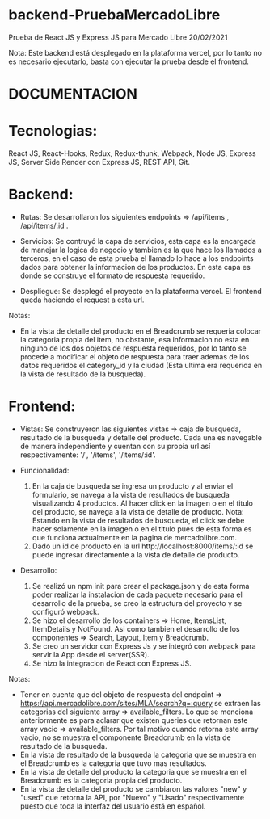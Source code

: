 # backend-PruebaMercadoLibre

Prueba de React JS y Express JS para Mercado Libre 20/02/2021

Nota: Este backend está desplegado en la plataforma vercel, por lo tanto no es necesario ejecutarlo, basta con ejecutar la prueba desde el frontend.


# DOCUMENTACION


# Tecnologias: 
React JS, React-Hooks, Redux, Redux-thunk, Webpack, Node JS, Express JS, Server Side Render con Express JS, REST API, Git.


# Backend:

- Rutas: Se desarrollaron los siguientes endpoints =>  /api/items  ,  /api/items/:id .

- Servicios: Se contruyó la capa de servicios, esta capa es la encargada de manejar la logica de negocio y tambien es la que hace los llamados a terceros, en el caso de esta prueba el llamado lo hace a los endpoints dados para obtener la informacion de los productos. En esta capa es donde se construye el formato de respuesta requerido.

- Despliegue: Se desplegó el proyecto en la plataforma vercel. El frontend queda haciendo el request a esta url. 

Notas:
- En la vista de detalle del producto en el Breadcrumb se requeria colocar la categoria propia del item, no obstante, esa informacion no esta en ninguno de los dos objetos de respuesta requeridos, por lo tanto se procede a modificar el objeto de respuesta para traer ademas de los datos requeridos el category_id y la ciudad (Esta ultima era requerida en la vista de resultado de la busqueda).


# Frontend:

- Vistas: Se construyeron las siguientes vistas => caja de busqueda, resultado de la busqueda y detalle del producto. Cada una es navegable de manera independiente y cuentan con su propia url así respectivamente: '/', '/items', '/items/:id'.

- Funcionalidad: 
  1. En la caja de busqueda se ingresa un producto y al enviar el formulario, se navega a la vista de resultados de busqueda visualizando 4 productos. Al hacer click en la imagen o en el titulo del producto, se navega a la vista de detalle de producto. Nota: Estando en la vista de resultados de busqueda, el click se debe hacer solamente en la imagen o en el titulo pues de esta forma es que funciona actualmente en la pagina de mercadolibre.com. 
  2. Dado un id de producto en la url http://localhost:8000/items/:id se puede ingresar directamente a la vista de detalle de producto.

- Desarrollo: 
  1. Se realizó un npm init para crear el package.json y de esta forma poder realizar la instalacion de cada paquete necesario para el desarrollo de la prueba, se creo la estructura del proyecto y se configuró webpack.
  2. Se hizo el desarrollo de los containers => Home, ItemsList, ItemDetails y NotFound. Asi como tambien el desarrollo de los componentes => Search, Layout, Item y Breadcrumb.
  3. Se creo un servidor con Express Js y se integró con webpack para servir la App desde el server(SSR). 
  4. Se hizo la integracion de React con Express JS.
 
 Notas: 
- Tener en cuenta que del objeto de respuesta del endpoint =>  https://api.mercadolibre.com/sites/MLA/search?q=:query  se extraen las categorias del siguiente array => available_filters. Lo que se menciona anteriormente es para aclarar que existen queries que retornan este array vacio => available_filters. Por tal motivo cuando retorna este array vacio, no se muestra el componente Breadcrumb en la vista de resultado de la busqueda.
- En la vista de resultado de la busqueda la categoria que se muestra en el Breadcrumb es la categoria que tuvo mas resultados.
- En la vista de detalle del producto la categoria que se muestra en el Breadcrumb es la categoria propia del producto.
- En la vista de detalle del producto se cambiaron las valores "new" y "used" que retorna la API, por "Nuevo" y "Usado" respectivamente puesto que toda la interfaz del usuario está en español.  
